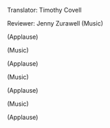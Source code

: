 

Translator: Timothy Covell

Reviewer: Jenny Zurawell
(Music)

(Applause)

(Music)

(Applause)

(Music)

(Applause)

(Music)

(Applause)

